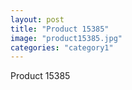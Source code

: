 ```yaml
---
layout: post
title: "Product 15385"
image: "product15385.jpg"
categories: "category1"
---
```

Product 15385
